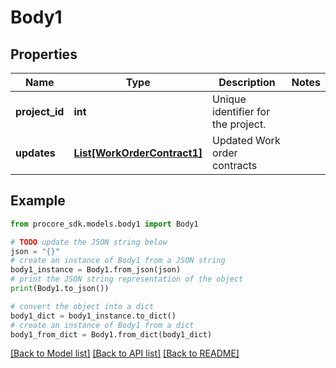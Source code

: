 # Body1


## Properties

Name | Type | Description | Notes
------------ | ------------- | ------------- | -------------
**project_id** | **int** | Unique identifier for the project. | 
**updates** | [**List[WorkOrderContract1]**](WorkOrderContract1.md) | Updated Work order contracts | 

## Example

```python
from procore_sdk.models.body1 import Body1

# TODO update the JSON string below
json = "{}"
# create an instance of Body1 from a JSON string
body1_instance = Body1.from_json(json)
# print the JSON string representation of the object
print(Body1.to_json())

# convert the object into a dict
body1_dict = body1_instance.to_dict()
# create an instance of Body1 from a dict
body1_from_dict = Body1.from_dict(body1_dict)
```
[[Back to Model list]](../README.md#documentation-for-models) [[Back to API list]](../README.md#documentation-for-api-endpoints) [[Back to README]](../README.md)


